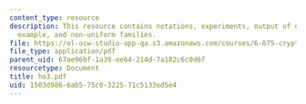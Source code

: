 ```yaml
---
content_type: resource
description: This resource contains notations, experiments, output of experiments,
  example, and non-uniform families.
file: https://ol-ocw-studio-app-qa.s3.amazonaws.com/courses/6-875-cryptography-and-cryptanalysis-spring-2005/1503d9866ab575c0322571c5133ed5e4_ho3.pdf
file_type: application/pdf
parent_uid: 67ae96bf-1a39-ee64-214d-7a182c6c0d6f
resourcetype: Document
title: ho3.pdf
uid: 1503d986-6ab5-75c0-3225-71c5133ed5e4
---
```

